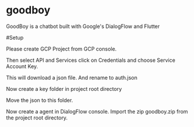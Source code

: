 # goodboy

GoodBoy is a chatbot built with Google's DialogFlow and Flutter

#Setup


Please create GCP Project from GCP console.

Then select API and Services click on Credentials and choose Service Account Key.

This will download a json file. And rename to auth.json

Now create a key folder in project root directory

Move the json to this folder. 

Now create a agent in DialogFlow console. Import the zip goodboy.zip from the project root directory.
